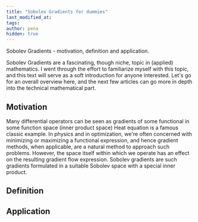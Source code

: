 ```yaml
---
title: "Sobolev Gradients for dummies"
last_modified_at:
tags:
author: pena
hidden: true
---
```


Sobolev Gradients - motivation, definition and application.

Sobolev Gradients are a fascinating, though niche, topic in (applied) mathematics. I went through the effort to familiarize myself with this topic, and this text will serve as a soft introduction for anyone interested. Let's go for an overall overview here, and the next few articles can go more in depth into the technical mathematical part.

## Motivation

Many differential operators can be seen as gradients of some functional in some function space (inner product space) Heat equation is a famous classic example. In physics and in optimization, we're often concerned with minimizing or maximizing a functional expression, and hence gradient methods, when applicable, are a natural method to approach such problems. However, the space itself within which we operate has an effect on the resulting gradient flow expression. Sobolev gradients are such gradients formulated in a suitable Sobolev space with a special inner product.

## Definition

## Application


